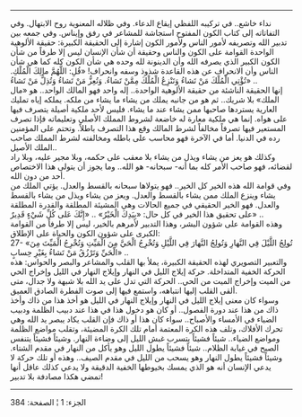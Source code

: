 ------------------------------------------------------------------------

نداء خاشع.. في تركيبه اللفظي إيقاع الدعاء. وفي ظلاله المعنوية روح
الابتهال. وفي التفاتاته إلى كتاب الكون المفتوح استجاشة للمشاعر في رفق
وإيناس. وفي جمعه بين تدبير الله وتصريفه لأمور الناس ولأمور الكون إشارة
إلى الحقيقة الكبيرة: حقيقة الألوهية الواحدة القوامة على الكون والناس
وحقيقة أن شأن الإنسان ليس إلا طرفاً من شأن الكون الكبير الذي يصرفه الله
وأن الدينونة لله وحده هي شأن الكون كله كما هي شأن الناس وأن الانحراف عن
هذه القاعدة شذوذ وسفه وانحراف! «قُلِ: اللَّهُمَّ مالِكَ الْمُلْكِ. تُؤْتِي الْمُلْكَ مَنْ تَشاءُ
وَتَنْزِعُ الْمُلْكَ مِمَّنْ تَشاءُ. وَتُعِزُّ مَنْ تَشاءُ وَتُذِلُّ مَنْ تَشاءُ» ..  
إنها الحقيقة الناشئة من حقيقة الألوهية الواحدة.. إله واحد فهو المالك
الواحد.. هو «مال الملك» بلا شريك.. ثم هو من جانبه يملك من يشاء ما يشاء
من ملكه. يملكه إياه تمليك العارية يستردها صاحبها ممن يشاء عند ما يشاء.
فليس لأحد ملكية أصيلة يتصرف فيها على هواه. إنما هي ملكية معارة له خاضعة
لشروط المملك الأصلي وتعليماته فإذا تصرف المستعير فيها تصرفاً مخالفاً لشرط
المالك وقع هذا التصرف باطلاً. وتحتم على المؤمنين رده في الدنيا. أما في
الآخرة فهو محاسب على باطله ومخالفته لشرط المملك صاحب الملك الأصيل..  
وكذلك هو يعز من يشاء ويذل من يشاء بلا معقب على حكمه، وبلا مجير عليه،
وبلا راد لقضائه، فهو صاحب الأمر كله بما أنه- سبحانه- هو الله.. وما يجوز
أن يتولى هذا الاختصاص أحد من دون الله.  
وفي قوامة الله هذه الخير كل الخير.. فهو يتولاها سبحانه بالقسط والعدل.
يؤتي الملك من يشاء وينزع الملك ممن يشاء بالقسط والعدل. ويعز من يشاء ويذل
من يشاء بالقسط والعدل. فهو الخير الحقيقي في جميع الحالات وهي المشيئة
المطلقة والقدرة المطلقة على تحقيق هذا الخير في كل حال: «بِيَدِكَ الْخَيْرُ» ..
«إِنَّكَ عَلى كُلِّ شَيْءٍ قَدِيرٌ» ..  
وهذه القوامة على شؤون البشر، وهذا التدبير لأمرهم بالخير، ليس إلا طرفاً من
القوامة الكبرى على شؤون الكون والحياة على الإطلاق:  
27- «تُولِجُ اللَّيْلَ فِي النَّهارِ وَتُولِجُ النَّهارَ فِي اللَّيْلِ وَتُخْرِجُ الْحَيَّ مِنَ الْمَيِّتِ
وَتُخْرِجُ الْمَيِّتَ مِنَ الْحَيِّ وَتَرْزُقُ مَنْ تَشاءُ بِغَيْرِ حِسابٍ» ..  
والتعبير التصويري لهذه الحقيقة الكبيرة، يملأ بها القلب والمشاعر والبصر
والحواس: هذه الحركة الخفية المتداخلة. حركة إيلاج الليل في النهار وإيلاج
النهار في الليل وإخراج الحي من الميت وإخراج الميت من الحي.. الحركة التي
تدل على يد الله بلا شبهة ولا جدال، متى ألقى القلب إليها انتباهه، واستمع
فيها إلى صوت الفطرة الصادق العميق.  
وسواء كان معنى إيلاج الليل في النهار وإيلاج النهار في الليل هو أخذ هذا
من ذاك وأخذ ذاك من هذا عند دورة الفصول.. أو كان هو دخول هذا في هذا عند
دبيب الظلمة ودبيب الضياء في الأمساء والأصباح.. سواء كان هذا أو ذاك فإن
القلب يكاد يبصر يد الله وهي تحرك الأفلاك، وتلف هذه الكرة المعتمة أمام
تلك الكرة المضيئة، وتقلب مواضع الظلمة ومواضع الضياء.. شيئاً فشيئاً يتسرب
غبش الليل إلى وضاءة النهار. وشيئاً فشيئاً يتنفس الصبح في غيابة الظلام..
شيئاً فشيئاً يطول الليل وهو يأكل من النهار في مقدم الشتاء. وشيئاً فشيئاً
يطول النهار وهو يسحب من الليل في مقدم الصيف.. وهذه أو تلك حركة لا يدعي
الإنسان أنه هو الذي يمسك بخيوطها الخفية الدقيقة ولا يدعي كذلك عاقل أنها
تمضي هكذا مصادفة بلا تدبير!

------------------------------------------------------------------------

الجزء: 1 ¦ الصفحة: 384
